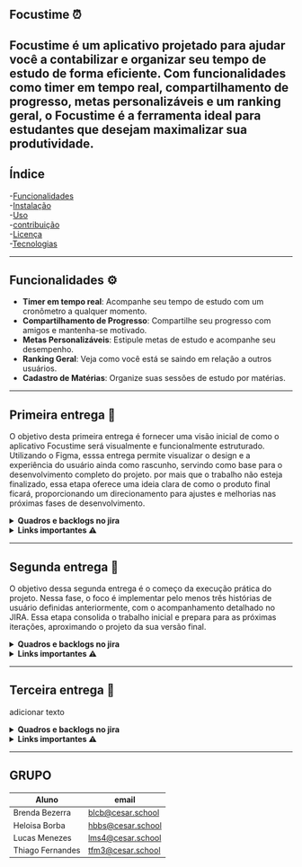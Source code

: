 ## Focustime ⏰

**Focustime** é um aplicativo projetado para ajudar você a contabilizar e organizar seu tempo de estudo de forma eficiente. Com funcionalidades como timer em tempo real, compartilhamento de progresso, metas personalizáveis e um ranking geral, o Focustime é a ferramenta ideal para estudantes que desejam maximalizar sua produtividade.
---

## Índice
-[Funcionalidades](#funcionalidades)  
-[Instalação](#Instalação)  
-[Uso](#Uso)  
-[contribuição](#Contribuição)  
-[Licença](#Licença)  
-[Tecnologias](#Tecnologias) 

---
## Funcionalidades ⚙️
- **Timer em tempo real**: Acompanhe seu tempo de estudo com um cronômetro a qualquer momento.
- **Compartilhamento de Progresso**: Compartilhe seu progresso com amigos e mantenha-se motivado.
- **Metas Personalizáveis**: Estipule metas de estudo e acompanhe seu desempenho.
- **Ranking Geral**: Veja como você está se saindo em relação a outros usuários.
- **Cadastro de Matérias**: Organize suas sessões de estudo por matérias.

---


## Primeira entrega 📄
O objetivo desta primeira entrega é fornecer uma visão inicial de como o aplicativo Focustime será visualmente e funcionalmente estruturado. Utilizando o Figma, esssa entrega permite visualizar o design e a experiência do usuário ainda como rascunho, servindo como base para o desenvolvimento completo do projeto. por mais que o trabalho não esteja finalizado, essa etapa oferece uma ideia clara de como o produto final ficará, proporcionando um direcionamento para ajustes e melhorias nas próximas fases de desenvolvimento.

<details>
<summary><strong>Quadros e backlogs no jira</strong></summary>
  
![Backlog](img/WhatsApp%20Image%202025-03-28%20at%2014.42.53.jpeg)
![Quadros](img/WhatsApp%20Image%202025-03-28%20at%2014.43.03.jpeg)
![Quadros](img/WhatsApp%20Image%202025-03-28%20at%2014.43.11.jpeg)

</details>

<details>
<summary><strong>Links importantes ⚠️</strong></summary>
  
- **Figma**: [Figma](https://www.figma.com/design/Zsu2h3dlnZQFJjIIsyMDmL/FocusTime?m=auto&t=hjfoeNPBILq3BWJs-6)  
- **Jira**: [Projeto no Jira](https://focustimenow.atlassian.net/jira/software/projects/FOC/summary)
- **Histórias**:[Histórias](https://docs.google.com/document/d/1lMAlUU5gH1FcrGkc81p7c0IjeVZAILIUsYVd-0jkeJw/edit?usp=sharing)
- **youtube**: [apresentação do protótipo - legendado](https://youtu.be/4_51bAq3vGY) [apresentação do protótipo - dublado](https://youtu.be/zz-bhv_pV1E)

</details>

---


## Segunda entrega 📄
O objetivo dessa segunda entrega é o começo da execução prática do projeto. Nessa fase, o foco é implementar pelo menos três histórias de usuário definidas anteriormente, com o acompanhamento detalhado no JIRA. Essa etapa consolida o trabalho inicial e prepara para as próximas iterações, aproximando o projeto da sua versão final.

<details>
<summary><strong>Quadros e backlogs no jira</strong></summary>
  
![Print backlog](img/Captura%20de%20tela%202025-04-06%20191244.png)
![Print sprint](img/Captura%20de%20tela%202025-04-06%20194901.png) 
![Print issues](img/Captura%20de%20tela%202025-04-07%20191407.png)

</details>

  
<details>
<summary><strong>Links importantes ⚠️</strong></summary>
  
- **Relatório programação em par**: [relatório programação](https://docs.google.com/document/d/1-XticSoMchm8W1HqzMP1LiDjTKTyeXXCzLYorMRl1rw/edit)
- **youtube**: [apresentação do protótipo - legendado/dublado](https://youtu.be/8OI8J7PQgNk?feature=shared)
- **site**: [Site do projeto](https://focustime.azurewebsites.net/)
- **Casos de erro**:[histórias](https://docs.google.com/document/d/1Fll4IUvsdfB777OE4EdtUfXwO-ygG_pBUts8kASELos/edit?usp=sharing)

  
</details>

---
## Terceira entrega 📄
adicionar texto

<details>
<summary><strong>Quadros e backlogs no jira</strong></summary>
  
![Print backlog]()
![Print sprint]() 
![Print issues]()

</details>

  
<details>
<summary><strong>Links importantes ⚠️</strong></summary>
  
- **Relatório programação em par**: [relatório programação]()
- **youtube**: [apresentação do protótipo - legendado/dublado]()
- **site**: [Site do projeto]()
- **Casos de erro**:[histórias]()

  
</details>

---



## GRUPO 
| Aluno | email |
|-------------|---------------------|
| Brenda Bezerra  | blcb@cesar.school       |
| Heloisa Borba | hbbs@cesar.school     |
| Lucas Menezes | lms4@cesar.school    |
| Thiago Fernandes | tfm3@cesar.school |



